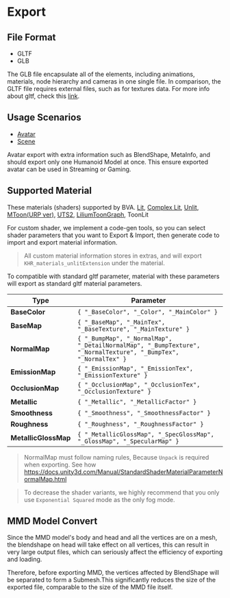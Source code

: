 # Export

## File Format

- GLTF
- GLB

The GLB file encapsulate all of the elements, including animations, materials, node hierarchy and cameras in one single file. In comparison, the GLTF file requires external files, such as for textures data. For more info about gltf, check this [link](https://www.khronos.org/registry/glTF/specs/2.0/glTF-2.0.html).


## Usage Scenarios

- [Avatar](./Avatar.md)
- [Scene](./Scene.md)

Avatar export with extra information such as BlendShape, MetaInfo, and should export only one Humanoid Model at once. This ensure exported avatar can be used in Streaming or Gaming.


## Supported Material

These materials (shaders) supported by BVA. [Lit](material/Lit.md), [Complex Lit](material/ComplexLit.md), [Unlit](material/Unlit.md), [MToon(URP ver)](https://vrm.dev/univrm/shaders/shader_mtoon.html), [UTS2](https://github.com/unity3d-jp/UnityChanToonShaderVer2_Project), [LiliumToonGraph](https://github.com/you-ri/LiliumToonGraph), ToonLit

For custom shader, we implement a code-gen tools, so you can select shader parameters that you want to Export & Import, then generate code to import and export material information. 

> All custom material information stores in extras, and will export `KHR_materials_unlitExtension` under the material.

To compatible with standard gltf parameter, material with these parameters will export as standard gltf material parameters.

|     Type     | Parameter   | 
|--------------|-----------|
|**BaseColor**   | `{ "_BaseColor", "_Color", "_MainColor" }`      | 
|**BaseMap**       | `{ "_BaseMap", "_MainTex", "_BaseTexture", "_MainTexture" }`      | 
|**NormalMap**  | `{ "_BumpMap", "_NormalMap", "_DetailNormalMap", "_BumpTexture", "_NormalTexture", "_BumpTex", "_NormalTex" }`        |
|**EmissionMap** | `{ "_EmissionMap", "_EmissionTex", "_EmissionTexture" }`        | 
|**OcclusionMap** | `{ "_OcclusionMap", "_OcclusionTex", "_OcclusionTexture" }`        | 
|**Metallic** | `{ "_Metallic", "_MetallicFactor" }`        | 
|**Smoothness** | `{ "_Smoothness", "_SmoothnessFactor" }`        | 
|**Roughness** | `{ "_Roughness", "_RoughnessFactor" }`        | 
|**MetallicGlossMap** | `{ "_MetallicGlossMap", "_SpecGlossMap", "_GlossMap", "_SpecularMap" }`        | 

> NormalMap must follow naming rules, Because `Unpack` is required when exporting. See how https://docs.unity3d.com/Manual/StandardShaderMaterialParameterNormalMap.html

> To decrease the shader variants, we highly recommend that you only use `Exponential Squared` mode as the only fog mode.


## MMD Model Convert

Since the MMD model's body and head and all the vertices are on a mesh, the blendshape on head will take effect on all vertices, this can result in very large output files, which can seriously affect the efficiency of exporting and loading. 

Therefore, before exporting MMD, the vertices affected by BlendShape will be separated to form a Submesh.This significantly reduces the size of the exported file, comparable to the size of the MMD file itself.